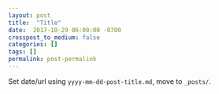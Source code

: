 ```yaml
---
layout: post
title:  "Title"
date:  2017-10-29 06:00:00 -0700
crosspost_to_medium: false
categories: []
tags: []
permalink: post-permalink
---
```


Set date/url using `yyyy-mm-dd-post-title.md`, move to `_posts/`.



<!--more-->
